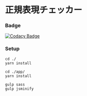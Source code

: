 # 正規表現チェッカー

### Badge

[![Codacy Badge](https://app.codacy.com/project/badge/Grade/4d0db431c0314dea86ed04dd35e4bd25)](https://app.codacy.com/gh/ishi720/regexp/dashboard?utm_source=gh&utm_medium=referral&utm_content=&utm_campaign=Badge_grade)

### Setup

```
cd ./
yarn install

cd ./app/
yarn install

gulp sass
gulp jsminify
```
